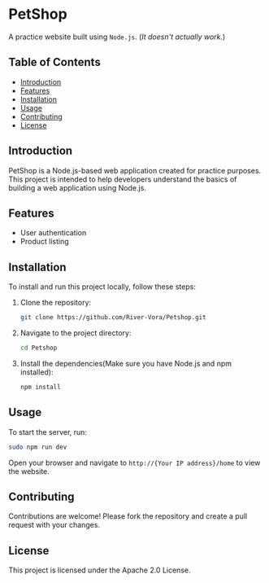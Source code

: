 # PetShop

A practice website built using `Node.js`. (*It doesn't actually work.*)

## Table of Contents
- [Introduction](#introduction)
- [Features](#features)
- [Installation](#installation)
- [Usage](#usage)
- [Contributing](#contributing)
- [License](#license)

## Introduction
PetShop is a Node.js-based web application created for practice purposes. This project is intended to help developers understand the basics of building a web application using Node.js.

## Features
- User authentication
- Product listing

## Installation
To install and run this project locally, follow these steps:

1. Clone the repository:
    ```bash
    git clone https://github.com/River-Vora/Petshop.git
    ```
2. Navigate to the project directory:
    ```bash
    cd Petshop
    ```
3. Install the dependencies(Make sure you have Node.js and npm installed):
    ```bash
    npm install
    ```

## Usage
To start the server, run:
```bash
sudo npm run dev
```
Open your browser and navigate to `http://{Your IP address}/home` to view the website.

## Contributing
Contributions are welcome! Please fork the repository and create a pull request with your changes.

## License
This project is licensed under the Apache 2.0 License.
